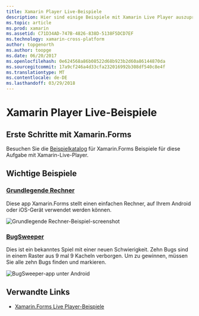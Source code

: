 ```yaml
---
title: Xamarin Player Live-Beispiele
description: Hier sind einige Beispiele mit Xamarin Live Player auszuprobieren.
ms.topic: article
ms.prod: xamarin
ms.assetid: C71D34AD-747B-4826-838D-5138F5DCD7EF
ms.technology: xamarin-cross-platform
author: topgenorth
ms.author: toopge
ms.date: 06/20/2017
ms.openlocfilehash: 0e624568a86b08522d68b923b2d60a86144870da
ms.sourcegitcommit: 17a9cf246a4d33cfa232016992b308df540c8e4f
ms.translationtype: MT
ms.contentlocale: de-DE
ms.lasthandoff: 03/29/2018
---
```

# <a name="xamarin-live-player-samples"></a>Xamarin Player Live-Beispiele

## <a name="get-started-with-xamarinforms"></a>Erste Schritte mit Xamarin.Forms

Besuchen Sie die [Beispielkatalog](https://developer.xamarin.com/samples/xamarin-live-player/all/) für Xamarin.Forms Beispiele für diese Aufgabe mit Xamarin-Live-Player.

## <a name="featured-samples"></a>Wichtige Beispiele

### <a name="basic-calculatorhttpsdeveloperxamarincomsamplesmobileliveplayerbasiccalculator"></a>[Grundlegende Rechner](https://developer.xamarin.com/samples/mobile/LivePlayer/BasicCalculator/)

Diese app Xamarin.Forms stellt einen einfachen Rechner, auf Ihrem Android oder iOS-Gerät verwendet werden können.

![Grundlegende Rechner-Beispiel-screenshot](samples-images/basic-calculator-sml.png)

### <a name="bugsweeperhttpsdeveloperxamarincomsamplesmobileliveplayerbugsweeperlp"></a>[BugSweeper](https://developer.xamarin.com/samples/mobile/LivePlayer/BugSweeperLP/)

Dies ist ein bekanntes Spiel mit einer neuen Schwierigkeit. Zehn Bugs sind in einem Raster aus 9 mal 9 Kacheln verborgen. Um zu gewinnen, müssen Sie alle zehn Bugs finden und markieren.

![BugSweeper-app unter Android](samples-images/bugsweeper-sml.png)



## <a name="related-links"></a>Verwandte Links

- [Xamarin.Forms Live Player-Beispiele](https://developer.xamarin.com/samples/xamarin-live-player/all/)
